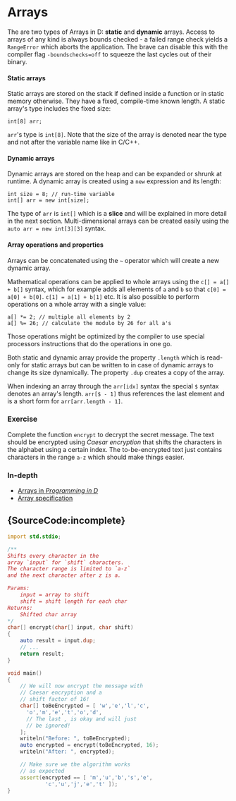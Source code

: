 # Arrays

The are two types of Arrays in D: **static** and **dynamic**
arrays. Access to arrays of any kind is always bounds checked -
a failed range check yields a `RangeError` which aborts the application.
The brave can disable this with the compiler flag `-boundschecks=off` to squeeze
the last cycles out of their binary.

#### Static arrays

Static arrays are stored on the stack if defined inside a function
or in static memory otherwise.  They have a fixed,
compile-time known length. A static array's type includes
the fixed size:

    int[8] arr;

`arr`'s type is `int[8]`. Note that the size of the array is denoted
near the type and not after the variable name like in C/C++.

#### Dynamic arrays

Dynamic arrays are stored on the heap and can be expanded
or shrunk at runtime. A dynamic array is created using a `new` expression
and its length:

    int size = 8; // run-time variable
    int[] arr = new int[size];

The type of `arr` is `int[]` which is a **slice**
and will be explained in more detail in the next section. Multi-dimensional
arrays can be created easily using the `auto arr = new int[3][3]` syntax.

#### Array operations and properties

Arrays can be concatenated using the `~` operator which
will create a new dynamic array.

Mathematical operations can
be applied to whole arrays using the `c[] = a[] + b[]` syntax,
which for example adds all elements of `a` and `b` so that
`c[0] = a[0] + b[0]`. `c[1] = a[1] + b[1]` etc. It is also possible
to perform operations on a whole array with a single
value:

    a[] *= 2; // multiple all elements by 2
    a[] %= 26; // calculate the modulo by 26 for all a's

Those operations might be optimized
by the compiler to use special processors instructions that
do the operations in one go.

Both static and dynamic array provide the property `.length`
which is read-only for static arrays but can be written to
in case of dynamic arrays to change its size dynamically. The
property `.dup` creates a copy of the array.

When indexing an array through the `arr[idx]` syntax the special
`$` syntax denotes an array's length. `arr[$ - 1]` thus
references the last element and is a short form for `arr[arr.length - 1]`.

### Exercise

Complete the function `encrypt` to decrypt the secret message.
The text should be encrypted using *Caesar encryption*
that shifts the characters in the alphabet using a certain index.
The to-be-encrypted text just contains characters in the range `a-z`
which should make things easier.

### In-depth

- [Arrays in _Programming in D_](http://ddili.org/ders/d.en/arrays.html)
- [Array specification](https://dlang.org/spec/arrays.html)

## {SourceCode:incomplete}

```d
import std.stdio;

/**
Shifts every character in the
array `input` for `shift` characters.
The character range is limited to `a-z`
and the next character after z is a.

Params:
    input = array to shift
    shift = shift length for each char
Returns:
    Shifted char array
*/
char[] encrypt(char[] input, char shift)
{
    auto result = input.dup;
    // ...
    return result;
}

void main()
{
    // We will now encrypt the message with
    // Caesar encryption and a
    // shift factor of 16!
    char[] toBeEncrypted = [ 'w','e','l','c',
      'o','m','e','t','o','d',
      // The last , is okay and will just
      // be ignored!
    ];
    writeln("Before: ", toBeEncrypted);
    auto encrypted = encrypt(toBeEncrypted, 16);
    writeln("After: ", encrypted);

    // Make sure we the algorithm works
    // as expected
    assert(encrypted == [ 'm','u','b','s','e',
            'c','u','j','e','t' ]);
}
```

